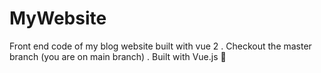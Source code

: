 # MyWebsite
Front end code of my blog website built with vue 2 .
Checkout the master branch (you are on main branch) .
Built with Vue.js 💚
